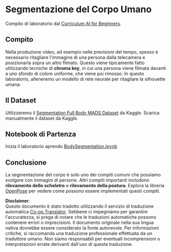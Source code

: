 <!--
CO_OP_TRANSLATOR_METADATA:
{
  "original_hash": "365f0decfe0f47b460bbde8227c5009d",
  "translation_date": "2025-08-26T07:00:56+00:00",
  "source_file": "lessons/4-ComputerVision/12-Segmentation/lab/README.md",
  "language_code": "it"
}
-->
# Segmentazione del Corpo Umano

Compito di laboratorio dal [Curriculum AI for Beginners](https://github.com/microsoft/ai-for-beginners).

## Compito

Nella produzione video, ad esempio nelle previsioni del tempo, spesso è necessario ritagliare l'immagine di una persona dalla telecamera e posizionarla sopra un altro filmato. Questo viene tipicamente fatto utilizzando tecniche di **chroma key**, in cui una persona viene filmata davanti a uno sfondo di colore uniforme, che viene poi rimosso. In questo laboratorio, alleneremo un modello di rete neurale per ritagliare la silhouette umana.

## Il Dataset

Utilizzeremo il [Segmentation Full Body MADS Dataset](https://www.kaggle.com/datasets/tapakah68/segmentation-full-body-mads-dataset) da Kaggle. Scarica manualmente il dataset da Kaggle.

## Notebook di Partenza

Inizia il laboratorio aprendo [BodySegmentation.ipynb](../../../../../../lessons/4-ComputerVision/12-Segmentation/lab/BodySegmentation.ipynb)

## Conclusione

La segmentazione del corpo è solo uno dei compiti comuni che possiamo svolgere con immagini di persone. Altri compiti importanti includono **rilevamento dello scheletro** e **rilevamento della postura**. Esplora la libreria [OpenPose](https://github.com/CMU-Perceptual-Computing-Lab/openpose) per vedere come possono essere implementati questi compiti.

**Disclaimer**:  
Questo documento è stato tradotto utilizzando il servizio di traduzione automatica [Co-op Translator](https://github.com/Azure/co-op-translator). Sebbene ci impegniamo per garantire l'accuratezza, si prega di notare che le traduzioni automatiche possono contenere errori o imprecisioni. Il documento originale nella sua lingua nativa dovrebbe essere considerato la fonte autorevole. Per informazioni critiche, si raccomanda una traduzione professionale effettuata da un traduttore umano. Non siamo responsabili per eventuali incomprensioni o interpretazioni errate derivanti dall'uso di questa traduzione.
